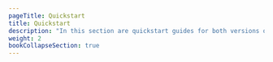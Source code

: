 ```yaml
---
pageTitle: Quickstart
title: Quickstart
description: "In this section are quickstart guides for both versions of Arcion: Self-hosted and Cloud"
weight: 2
bookCollapseSection: true
---
```

